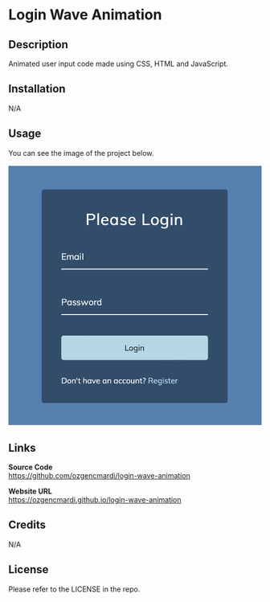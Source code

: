 # Login Wave Animation

## Description

Animated user input code made using CSS, HTML and JavaScript.

## Installation

N/A

## Usage

You can see the image of the project below.
<br><br>
![alt text](images/screenshot.png)

## Links

<b>Source Code</b>
<br>
https://github.com/ozgencmardi/login-wave-animation

<b>Website URL</b>
<br>
https://ozgencmardi.github.io/login-wave-animation

## Credits

N/A

## License

Please refer to the LICENSE in the repo.